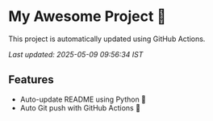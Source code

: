 # My Awesome Project 🚀

This project is automatically updated using GitHub Actions.

_Last updated: 2025-05-09 09:56:34 IST_

## Features
- Auto-update README using Python 🐍
- Auto Git push with GitHub Actions 🤖
